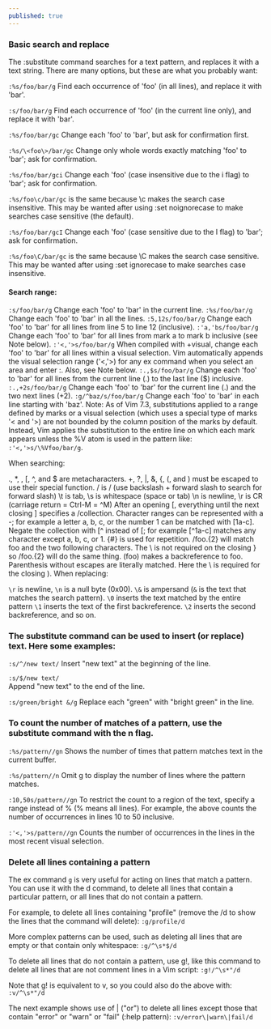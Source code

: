 ```yaml
---
published: true
---
```

### Basic search and replace

The :substitute command searches for a text pattern, and replaces it with a text string. There are many options, but these are what you probably want:

`:%s/foo/bar/g`
Find each occurrence of 'foo' (in all lines), and replace it with 'bar'.

`:s/foo/bar/g`
Find each occurrence of 'foo' (in the current line only), and replace it with 'bar'.

`:%s/foo/bar/gc`
Change each 'foo' to 'bar', but ask for confirmation first.

`:%s/\<foo\>/bar/gc`
Change only whole words exactly matching 'foo' to 'bar'; ask for confirmation.

`:%s/foo/bar/gci`
Change each 'foo' (case insensitive due to the i flag) to 'bar'; ask for confirmation.

`:%s/foo\c/bar/gc` is the same because \c makes the search case insensitive.
This may be wanted after using :set noignorecase to make searches case sensitive (the default).

`:%s/foo/bar/gcI`
Change each 'foo' (case sensitive due to the I flag) to 'bar'; ask for confirmation.

`:%s/foo\C/bar/gc` is the same because \C makes the search case sensitive.
This may be wanted after using :set ignorecase to make searches case insensitive.

#### Search range:

`:s/foo/bar/g`	Change each 'foo' to 'bar' in the current line.
`:%s/foo/bar/g`	Change each 'foo' to 'bar' in all the lines.
`:5,12s/foo/bar/g`	Change each 'foo' to 'bar' for all lines from line 5 to line 12 (inclusive).
`:'a,'bs/foo/bar/g`	Change each 'foo' to 'bar' for all lines from mark a to mark b inclusive (see Note below).
`:'<,'>s/foo/bar/g`	When compiled with +visual, change each 'foo' to 'bar' for all lines within a visual selection. Vim automatically appends the visual selection range ('<,'>) for any ex command when you select an area and enter :. Also, see Note below.
`:.,$s/foo/bar/g`	Change each 'foo' to 'bar' for all lines from the current line (.) to the last line ($) inclusive.
`:.,+2s/foo/bar/g`	Change each 'foo' to 'bar' for the current line (.) and the two next lines (+2).
`:g/^baz/s/foo/bar/g`	Change each 'foo' to 'bar' in each line starting with 'baz'.
Note: As of Vim 7.3, substitutions applied to a range defined by marks or a visual selection (which uses a special type of marks '< and '>) are not bounded by the column position of the marks by default. Instead, Vim applies the substitution to the entire line on which each mark appears unless the \%V atom is used in the pattern like: `:'<,'>s/\%Vfoo/bar/g`.

When searching:

., *, \, [, ^, and $ are metacharacters.
+, ?, |, &, {, (, and ) must be escaped to use their special function.
\/ is / (use backslash + forward slash to search for forward slash)
\t is tab, \s is whitespace (space or tab)
\n is newline, \r is CR (carriage return = Ctrl-M = ^M)
After an opening [, everything until the next closing ] specifies a /collection. Character ranges can be represented with a -; for example a letter a, b, c, or the number 1 can be matched with [1a-c]. Negate the collection with [^ instead of [; for example [^1a-c] matches any character except a, b, c, or 1.
\{#\} is used for repetition. /foo.\{2\} will match foo and the two following characters. The \ is not required on the closing } so /foo.\{2} will do the same thing.
\(foo\) makes a backreference to foo. Parenthesis without escapes are literally matched. Here the \ is required for the closing \).
When replacing:

`\r` is newline, `\n` is a null byte (0x00).
`\&` is ampersand (`&` is the text that matches the search pattern).
`\0` inserts the text matched by the entire pattern
`\1` inserts the text of the first backreference. `\2` inserts the second backreference, and so on.

### The substitute command can be used to insert (or replace) text. Here some examples:

`:s/^/new text/`
Insert "new text" at the beginning of the line.

`:s/$/new text/`	
Append "new text" to the end of the line.

`:s/green/bright &/g`
Replace each "green" with "bright green" in the line.

### To count the number of matches of a pattern, use the substitute command with the n flag. 

`:%s/pattern//gn` Shows the number of times that pattern matches text in the current buffer. 

`:%s/pattern//n` Omit g to display the number of lines where the pattern matches. 

`:10,50s/pattern//gn` To restrict the count to a region of the text, specify a range instead of % (% means all lines). For example, the above counts the number of occurrences in lines 10 to 50 inclusive. 

`:'<,'>s/pattern//gn` Counts the number of occurrences in the lines in the most recent visual selection.

### Delete all lines containing a pattern

The ex command `g` is very useful for acting on lines that match a pattern. You can use it with the d command, to delete all lines that contain a particular pattern, or all lines that do not contain a pattern.

For example, to delete all lines containing "profile" (remove the /d to show the lines that the command will delete):
`:g/profile/d`

More complex patterns can be used, such as deleting all lines that are empty or that contain only whitespace:
`:g/^\s*$/d`

To delete all lines that do not contain a pattern, use g!, like this command to delete all lines that are not comment lines in a Vim script:
`:g!/^\s*"/d`

Note that g! is equivalent to v, so you could also do the above with:
`:v/^\s*"/d`

The next example shows use of \| ("or") to delete all lines except those that contain "error" or "warn" or "fail" (:help pattern):
`:v/error\|warn\|fail/d`

